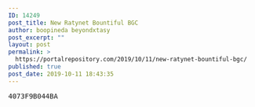 ```yaml
---
ID: 14249
post_title: New Ratynet Bountiful BGC
author: boopineda beyondxtasy
post_excerpt: ""
layout: post
permalink: >
  https://portalrepository.com/2019/10/11/new-ratynet-bountiful-bgc/
published: true
post_date: 2019-10-11 18:43:35
---
```

<pre>4073F9B044BA</pre>